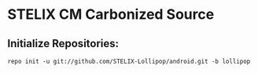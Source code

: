 STELIX CM Carbonized Source
===================

Initialize Repositories:
---------------

    repo init -u git://github.com/STELIX-Lollipop/android.git -b lollipop
